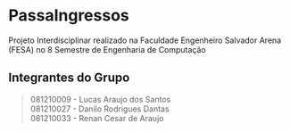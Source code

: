 # PassaIngressos
Projeto Interdisciplinar realizado na Faculdade Engenheiro Salvador Arena (FESA) no 8 Semestre de Engenharia de Computação

## Integrantes do Grupo

> 081210009 - Lucas Araujo dos Santos\
> 081210027 - Danilo Rodrigues Dantas\
> 081210033 - Renan Cesar de Araujo
